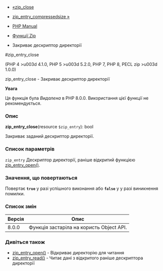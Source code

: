 - [«zip_close](function.zip-close.md)
- [zip_entry_compressedsize »](function.zip-entry-compressedsize.md)

- [PHP Manual](index.md)
- [Функції Zip](ref.zip.md)
- Закриває дескриптор директорії

#zip_entry_close

(PHP 4 \>u003d 4.1.0, PHP 5 \>u003d 5.2.0, PHP 7, PHP 8, PECL zip \>u003d 1.0.0)

zip_entry_close - Закриває дескриптор директорії

**Увага**

Ця функція була *Видалена* в PHP 8.0.0. Використання цієї функції не
рекомендується.

### Опис

**zip_entry_close**(resource `$zip_entry`): bool

Закриває заданий дескриптор директорії.

### Список параметрів

`zip_entry`
Дескриптор директорії, раніше відкритий функцією
[zip_entry_open()](function.zip-entry-open.md).

### Значення, що повертаються

Повертає **`true`** у разі успішного виконання або **`false`** у
у разі виникнення помилки.

### Список змін

| Версія | Опис |
|--------|---------------------------------------|
| 8.0.0 | Функція застаріла на користь Object API. |

### Дивіться також

- [zip_entry_open()](function.zip-entry-open.md) - Відкриває
директорію для читання
- [zip_entry_read()](function.zip-entry-read.md) - Читає дані з
відкритого раніше дескриптора директорії
